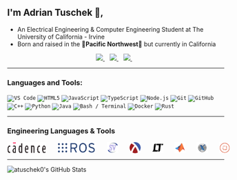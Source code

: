## I'm Adrian Tuschek 👋, 

- An Electrical Engineering & Computer Engineering Student at The University of California - Irvine 
- Born and raised in the **🌲Pacific Northwest🌲** but currently in California

<p align='center'>

<a href="https://www.linkedin.com/in/adrian-tuschek-16509a20b/">
    <img src="https://img.shields.io/badge/-Connect-black?style=for-the-badge&logo=Linkedin" />
  </a>&nbsp;&nbsp;
  
<a href="mailto:atuschek@student.cccd.edu">
    <img src="https://img.shields.io/badge/-Say%20Hi!-black?style=for-the-badge&logo=gmail&logoColor=white" />
  </a>&nbsp;&nbsp;
  
<a href="https://github.com/atuschek0">
    <img src="https://img.shields.io/badge/Follow-black.svg?&style=for-the-badge&logo=github&logoColor=white" />
  </a>&nbsp;&nbsp;

</p>

---

### Languages and Tools:
<code><img height="20" src="https://cdn.jsdelivr.net/gh/devicons/devicon/icons/vscode/vscode-original.svg" title="VS Code"/></code>
<code><img height="20" src="https://cdn.jsdelivr.net/gh/devicons/devicon/icons/html5/html5-original.svg" title="HTML5"/></code>
<code><img height="20" src="https://cdn.jsdelivr.net/gh/devicons/devicon/icons/javascript/javascript-original.svg" title="JavaScript"/></code>
<code><img height="20" src="https://cdn.jsdelivr.net/gh/devicons/devicon/icons/typescript/typescript-original.svg" title="TypeScript"/></code>
<code><img height="20" src="https://cdn.jsdelivr.net/gh/devicons/devicon/icons/nodejs/nodejs-original.svg" title="Node.js"/></code>
<code><img height="20" src="https://cdn.jsdelivr.net/gh/devicons/devicon/icons/git/git-original.svg" title="Git"/></code>
<code><img height="20" src="https://cdn.jsdelivr.net/gh/devicons/devicon/icons/github/github-original.svg" title="GitHub"/></code>
<code><img height="20" src="https://cdn.jsdelivr.net/gh/devicons/devicon/icons/cplusplus/cplusplus-original.svg" title="C++"/></code>
<code><img height="20" src="https://cdn.jsdelivr.net/gh/devicons/devicon/icons/python/python-original.svg" title="Python"/></code>
<code><img height="20" src="https://cdn.jsdelivr.net/gh/devicons/devicon/icons/java/java-original.svg" title="Java"/></code>
<code><img height="20" src="https://cdn.jsdelivr.net/gh/devicons/devicon/icons/bash/bash-original.svg" title="Bash / Terminal"/></code>
<code><img height="20" src="https://cdn.jsdelivr.net/gh/devicons/devicon/icons/docker/docker-original.svg" title="Docker"/></code>
<code><img height="20" src="https://cdn.jsdelivr.net/gh/devicons/devicon/icons/rust/rust-original.svg" title="Rust"/></code>

---
### Engineering Languages & Tools
<div style="display:flex;flex-direction:row;flex-wrap:nowrap;white-space:nowrap;align-items:center;gap:26px;">
  <img src="./assets/icons/cadence.svg"       alt="Cadence"       height="26"
       style="filter:brightness(1.6) contrast(1.05);max-width:90px;">
  <img src="./assets/icons/ros.svg"           alt="ROS"           height="26"
       style="filter:brightness(1.5) contrast(1.05);max-width:90px;">
  <img src="./assets/icons/systemverilog.svg" alt="SystemVerilog" height="26">
  <img src="./assets/icons/racket.svg"        alt="Racket"        height="26">
  <img src="./assets/icons/ltspice.svg"       alt="LTspice"       height="26">
  <img src="./assets/icons/matlab.svg"        alt="MATLAB"        height="26">
  <img src="./assets/icons/xyce.png"          alt="Xyce"          height="26">
  <img src="./assets/icons/revolution-eda.png" alt="Revolution EDA" height="26">
</div>

---

<img alt="atuschek0's GitHub Stats" src="https://github-readme-stats-five-omega-80.vercel.app/api?username=atuschek0&show_icons=true&hide_border=false&title_color=70a5fd&icon_color=bf91f3&bg_color=1a1b27&text_color=38bdae&border_color=0c1a25&include_all_commits=true&count_private=true&v=2" />
